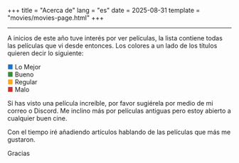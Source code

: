 +++
title = "Acerca de"
lang = "es"
date = 2025-08-31
template = "movies/movies-page.html"
+++

<hr> 

A inicios de este año tuve interés por ver películas, la lista contiene todas las películas que vi desde entonces. Los colores a un lado de los títulos quieren decir lo  siguiente:


<div>
    <span style="color: #1976d2;">■</span> Lo Mejor 
</div>

<div>
    <span style="color: #388e3c;">■</span> Bueno
</div>

<div>
    <span style="color: #f9a825;">■</span> Regular 
</div>

<div>
    <span style="color: #d32f2f;">■</span> Malo 
</div>

Si has visto una película increíble, por favor sugiérela por medio de mi correo o Discord. Me inclino más por películas antiguas pero estoy abierto a cualquier buen cine.

Con el tiempo iré añadiendo artículos hablando de las películas que más me gustaron. 

Gracias